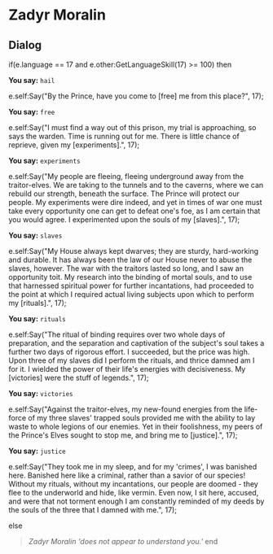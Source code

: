 # Zadyr Moralin


## Dialog

if(e.language == 17 and e.other:GetLanguageSkill(17) >= 100) then 


**You say:** `hail`




e.self:Say("By the Prince, have you come to [free] me from this place?", 17);


**You say:** `free`




e.self:Say("I must find a way out of this prison, my trial is approaching, so says the warden. Time is running out for me. There is little chance of reprieve, given my [experiments].", 17);


**You say:** `experiments`

 


e.self:Say("My people are fleeing, fleeing underground away from the traitor-elves. We are taking to the tunnels and to the caverns, where we can rebuild our strength, beneath the surface. The Prince will protect our people. My experiments were dire indeed, and yet in times of war one must take every opportunity one can get to defeat one's foe, as I am certain that you would agree. I experimented upon the souls of my [slaves].", 17);


**You say:** `slaves`




e.self:Say("My House always kept dwarves; they are sturdy, hard-working and durable. It has always been the law of our House never to abuse the slaves, however. The war with the traitors lasted so long, and I saw an opportunity toit. My research into the binding of mortal souls, and to use that harnessed spiritual power for further incantations, had proceeded to the point at which I required actual living subjects upon which to perform my [rituals].", 17);


**You say:** `rituals`




e.self:Say("The ritual of binding requires over two whole days of preparation, and the separation and captivation of the subject's soul takes a further two days of rigorous effort. I succeeded, but the price was high. Upon three of my slaves did I perform the rituals, and thrice damned am I for it. I wielded the power of their life's energies with decisiveness. My [victories] were the stuff of legends.", 17);


**You say:** `victories`




e.self:Say("Against the traitor-elves, my new-found energies from the life-force of my three slaves' trapped souls provided me with the ability to lay waste to whole legions of our enemies. Yet in their foolishness, my peers of the Prince's Elves sought to stop me, and bring me to [justice].", 17);


**You say:** `justice`




e.self:Say("They took me in my sleep, and for my 'crimes', I was banished here. Banished here like a criminal, rather than a savior of our species! Without my rituals, without my incantations, our people are doomed - they flee to the underworld and hide, like vermin. Even now, I sit here, accused, and were that not torment enough I am constantly reminded of my deeds by the souls of the three that I damned with me.", 17);


else


>*Zadyr Moralin 'does not appear to understand you.'*
end

